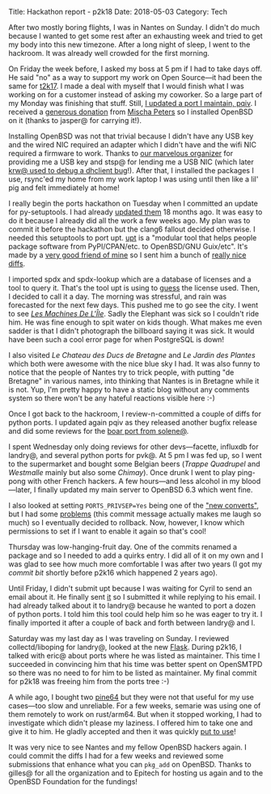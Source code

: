 Title: Hackathon report - p2k18
Date: 2018-05-03
Category: Tech

After two mostly boring flights, I was in Nantes on Sunday. I didn't do much
because I wanted to get some rest after an exhausting week and tried to get my
body into this new timezone. After a long night of sleep, I went to the hackroom.
It was already well crowded for the first morning.

On Friday the week before, I asked my boss at 5 pm if I had to take days off. He said
"no" as a way to support my work on Open Source—it had been the same for
[t2k17](./t2k17.html). I made a deal with myself that I would finish what I was
working on for a customer instead of asking my coworker. So a large part of my
Monday was finishing that stuff. Still, [I updated a port I maintain,
pqiv](https://github.com/openbsd/ports/commit/a322d2ddc88df925eb9c719578e9f6aca0096298).
I received a [generous donation](https://static.chown.me/pub/iota/dmesg/dmesg-x1.txt) from [Mischa
Peters](https://twitter.com/mischapeters) so I installed OpenBSD on it (thanks
to jasper@ for carrying it!).

Installing OpenBSD was not that trivial because I didn't have any USB key and
the wired NIC required an adapter which I didn't have and the wifi NIC required
a firmware to work. Thanks to [our marvelous
organizer](https://twitter.com/poolporg) for providing me a USB key and stsp@ for
lending me a USB NIC (which later [krw@ used to debug a dhclient
bug](https://undeadly.org/cgi?action=article;sid=20180430190108)!). After that,
I installed the packages I use, rsync'ed my home from my work laptop I was
using until then like a lil' pig and felt immediately at home!

I really begin the ports hackathon on Tuesday when I committed an update for
py-setuptools. I had already [updated them](./b2k16.html) 18 months ago. It was
easy to do it because I already did all the work a few weeks ago. My plan was
to commit it before the hackathon but the clang6 fallout decided otherwise. I
needed this setuptools to port upt. [upt](https://framagit.org/upt) is a
"modular tool that helps people package software from PyPI/CPAN/etc. to
OpenBSD/GNU Guix/etc". It's made by a [very good friend of
mine](https://perso.aquilenet.fr/~steap/) so I sent him a bunch of [really
nice](https://framagit.org/upt/upt-rubygems/commit/ccb5c2c1f9df2c383a02b2297f0354c3692757b4)
[diffs](https://framagit.org/upt/upt-cpan/commit/893ef4aed42a121fb2adb6412dd9c91f81a8e8f0).

I imported spdx and spdx-lookup which are a database of licenses and a tool to
query it. That's the tool upt is using to
[guess](https://framagit.org/upt/upt/blob/master/upt/licenses.py#L702) the
license used. Then, I decided to call it a day. The morning was stressful, and rain was forecasted for the next few days. This pushed me to go see the city. I went to
see [*Les Machines De L'Île*](https://www.lesmachines-nantes.fr/en/). Sadly the
Elephant was sick so I couldn't ride him. He was fine enough to spit water on
kids though. What makes me even sadder is that I didn't photograph the
billboard saying it was sick. It would have been such a cool error page
for when PostgreSQL is down!

I also visited *Le Chateau des Ducs de Bretagne* and *Le Jardin des Plantes*
which both were awesome with the nice blue sky I had. It was also funny to
notice that the people of Nantes try to trick people, with putting "de Bretagne"
in various names, into thinking that Nantes is in Bretagne while it is not.
Yup, I'm pretty happy to have a static blog without any comments system so
there won't be any hateful reactions visible here :-)

Once I got back to the hackroom, I review-n-committed a couple of diffs for
python ports. I updated again pqiv as they released another bugfix release and
did some reviews for the [boar port from solene@](https://undeadly.org/cgi?action=article;sid=20180429101745).

I spent Wednesday only doing reviews for other devs—facette, influxdb for
landry@, and several python ports for pvk@. At 5 pm I was fed up, so I went to
the supermarket and bought some Belgian beers (*Trappe Quadrupel* and
*Westmalle* mainly but also some *Chimay*). Once drunk I went to play ping-pong
with other French hackers. A few hours—and less alcohol in my blood—later, I
finally updated my main server to OpenBSD 6.3 which went fine.

I also looked at setting `PORTS_PRIVSEP=Yes` being one of the ["new
converts"](https://undeadly.org/cgi?action=article;sid=20180429190200), but I
had some [problems](https://marc.info/?l=openbsd-ports-cvs&m=152466817003263&w=2)
(this commit message actually makes me laugh so much) so I eventually decided to
rollback. Now, however, I know which permissions to set if I want to enable it
again so that's cool!

Thursday was low-hanging-fruit day. One of the commits renamed a package and so
I needed to add a quirks entry. I did all of it on my own and I was glad to see
how much more comfortable I was after two years (I got my *commit bit* shortly
before p2k16 which happened 2 years ago).

Until Friday, I didn't submit upt because I was waiting for Cyril to send an
email about it. He finally sent
[it](https://marc.info/?l=openbsd-ports&m=152478073001511&w=2) so I submitted
it while replying to his email. I had already talked about it to landry@
because he wanted to port a dozen of python ports. I told him this tool
could help him so he was eager to try it. I finally imported it after a couple
of back and forth between landry@ and I.

Saturday was my last day as I was traveling on Sunday. I reviewed
collectd/liboping for landry@, looked at the new
[Flask](https://www.palletsprojects.com/blog/flask-1-0-released/). During
p2k16, I talked with eric@ about ports where he was listed as maintainer. This
time I succeeded in convincing him that his time was better spent on OpenSMTPD so
there was no need to for him to be listed as maintainer. My final commit for
p2k18 was freeing him from the ports tree :-) 

A while ago, I bought two [pine64](./playing-with-the-pine64.html) but they
were not that useful for my use cases—too slow and unreliable. For a few weeks,
semarie was using one of them remotely to work on rust/arm64. But when it
stopped working, I had to investigate which didn't please my laziness. I offered
him to take one and give it to him. He gladly accepted and then it was quickly [put to
use](https://marc.info/?l=openbsd-bugs&m=152526381422932&w=2)!

It was very nice to see Nantes and my fellow OpenBSD hackers again. I could commit
the diffs I had for a few weeks and reviewed some submissions that enhance what
you can `pkg_add` on OpenBSD. Thanks to gilles@ for all the organization and to
Epitech for hosting us again and to the OpenBSD Foundation for the fundings!





